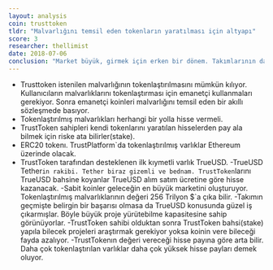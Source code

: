 ```yaml
---
layout: analysis
coin: trusttoken
tldr: "Malvarlığını temsil eden tokenların yaratılması için altyapı"
score: 3
researcher: thellimist
date: 2018-07-06
conclusion: "Market büyük, girmek için erken bir dönem. Takımlarının da projeyi yürütme kapasitesi var. Stable Coin marketinin öncüsü ola bilirler. "
---
```


- Trusttoken istenilen malvarlığının tokenlaştırılmasını mümkün kılıyor. Kullanıcıların malvarlıklarını tokenlaştırması için emanetçi kullanmaları gerekiyor. Sonra emanetçi koinleri malvarlığını temsil eden bir akıllı sözleşmede basıyor. 
- Tokenlaştırılmış malvarlıkları herhangi bir yolla hisse vermeli. 
- TrustToken sahipleri kendi tokenlarını yaratılan hisselerden pay ala bilmek için riske ata bilirler(stake). 
- ERC20 tokenı. TrustPlatform`da tokenlaştırılmış varlıklar Ethereum üzerinde olacak.
- TrustToken tarafından desteklenen ilk kıymetli varlık TrueUSD.
-TrueUSD Tether`in rakibi. Tether biraz gizemli ve bednam. TrustToken`larını TrueUSD bahsine koyanlar TrueUSD alım satım ücretine göre hisse kazanacak.
-Sabit koinler geleceğin en büyük marketini oluşturuyor. Tokenlaştırılmış malvarlıklarının değeri 256 Trilyon $`a çıka bilir. 
-Takımın geçmişte belirgin bir başarısı olmasa da TrueUSD konusunda güzel iş çıkarmışlar. Böyle büyük proje yürütebilme kapasitesine sahip görünüyorlar. 
-TrustToken sahibi olduktan sonra TrustToken bahsi(stake) yapıla bilecek projeleri araştırmak gerekiyor yoksa koinin vere bileceği fayda azalıyor. 
-TrustTokenın değeri vereceği hisse payına göre arta bilir. Daha çok tokenlaştırılan varlıklar daha çok yüksek hisse payları demek oluyor. 
